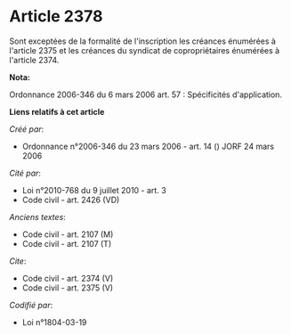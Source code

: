 # Article 2378

Sont exceptées de la formalité de l'inscription les créances énumérées à l'article 2375 et les créances du syndicat de
copropriétaires énumérées à l'article 2374.

**Nota:**

Ordonnance 2006-346 du 6 mars 2006 art. 57 : Spécificités d'application.

**Liens relatifs à cet article**

_Créé par_:

  - Ordonnance n°2006-346 du 23 mars 2006 - art. 14 () JORF 24 mars 2006

_Cité par_:

  - Loi n°2010-768 du 9 juillet 2010 - art. 3
  - Code civil - art. 2426 (VD)

_Anciens textes_:

  - Code civil - art. 2107 (M)
  - Code civil - art. 2107 (T)

_Cite_:

  - Code civil - art. 2374 (V)
  - Code civil - art. 2375 (V)

_Codifié par_:

  - Loi n°1804-03-19
